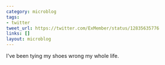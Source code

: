 ```yaml
---
category: microblog
tags:
- twitter
tweet_url: https://twitter.com/ExMember/status/12835635776
links: []
layout: microblog
---
```

I've been tying my shoes wrong my whole life.
